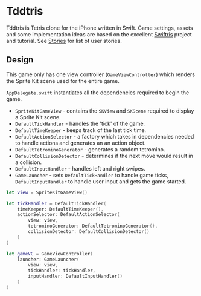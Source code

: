 # Tddtris

Tddtris is Tetris clone for the iPhone written in Swift. Game settings, assets and some implementation ideas are based on the excellent [Swiftris](https://github.com/Bloc/swiftris) project and tutorial. See [Stories](Stories.md) for list of user stories.

## Design

This game only has one view controller (`GameViewController`) which renders the Sprite Kit scene used for the entire game.

`AppDelegate.swift` instantiates all the dependencies required to begin the game.

* `SpriteKitGameView` - contains the `SKView` and `SKScene` required to display a Sprite Kit scene.
* `DefaultTickHandler` - handles the 'tick' of the game.
* `DefaultTimeKeeper` - keeps track of the last tick time.
* `DefaultActionSelector` - a factory which takes in dependencies needed to handle actions and generates an an action object.
* `DefaultTetrominoGenerator` - generates a random tetromino.
* `DefaultCollisionDetector` - determines if the next move would result in a collision.
* `DefaultInputHandler` - handles left and right swipes.
* `GameLauncher` - sets `DefaultTickHandler` to handle game ticks, `DefaultInputHandler` to handle user input and gets the game started.

```swift
let view = SpriteKitGameView()

let tickHandler = DefaultTickHandler(
    timeKeeper: DefaultTimeKeeper(),
    actionSelector: DefaultActionSelector(
        view: view,
        tetrominoGenerator: DefaultTetrominoGenerator(),
        collisionDetector: DefaultCollisionDetector()
    )
)

let gameVC = GameViewController(
    launcher: GameLauncher(
        view: view,
        tickHandler: tickHandler,
        inputHandler: DefaultInputHandler()
    )
)
```
